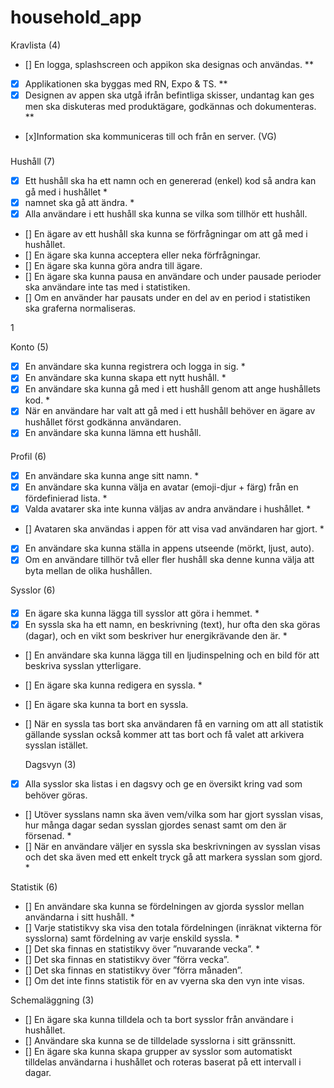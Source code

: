 # household_app

Kravlista (4)

- [] En logga, splashscreen och appikon ska designas och användas. \*\*
- [x] Applikationen ska byggas med RN, Expo & TS. \*\*
- [x] Designen av appen ska utgå ifrån befintliga skisser, undantag kan ges men ska diskuteras
      med produktägare, godkännas och dokumenteras. \*\*
- [x]Information ska kommuniceras till och från en server. (VG)

###

Hushåll (7)

- [x] Ett hushåll ska ha ett namn och en genererad (enkel) kod så andra kan gå med i hushållet \*
- [x] namnet ska gå att ändra. \*
- [x] Alla användare i ett hushåll ska kunna se vilka som tillhör ett hushåll.
- [] En ägare av ett hushåll ska kunna se förfrågningar om att gå med i hushållet.
- [] En ägare ska kunna acceptera eller neka förfrågningar.
- [] En ägare ska kunna göra andra till ägare.
- [] En ägare ska kunna pausa en användare och under pausade perioder ska användare inte
  tas med i statistiken.
- [] Om en använder har pausats under en del av en period i statistiken ska graferna
  normaliseras.

1

Konto (5)

- [x] En användare ska kunna registrera och logga in sig. \*
- [x] En användare ska kunna skapa ett nytt hushåll. \*
- [x] En användare ska kunna gå med i ett hushåll genom att ange hushållets kod. \*
- [x] När en användare har valt att gå med i ett hushåll behöver en ägare av hushållet först
      godkänna användaren.
- [x] En användare ska kunna lämna ett hushåll.

####

Profil (6)

- [x] En användare ska kunna ange sitt namn. \*
- [x] En användare ska kunna välja en avatar (emoji-djur + färg) från en fördefinierad lista. \*
- [x] Valda avatarer ska inte kunna väljas av andra användare i hushållet. \*
- [] Avataren ska användas i appen för att visa vad användaren har gjort. \*
- [x] En användare ska kunna ställa in appens utseende (mörkt, ljust, auto).
- [x] Om en användare tillhör två eller fler hushåll ska denne kunna välja att byta mellan de
      olika hushållen.

Sysslor (6)

####

- [x] En ägare ska kunna lägga till sysslor att göra i hemmet. \*
- [x] En syssla ska ha ett namn, en beskrivning (text), hur ofta den ska göras (dagar), och en
      vikt som beskriver hur energikrävande den är. \*
- [] En användare ska kunna lägga till en ljudinspelning och en bild för att beskriva sysslan
  ytterligare.
- [] En ägare ska kunna redigera en syssla. \*
- [] En ägare ska kunna ta bort en syssla.
- [] När en syssla tas bort ska användaren få en varning om att all statistik gällande sysslan
  också kommer att tas bort och få valet att arkivera sysslan istället.

  Dagsvyn (3)

- [x] Alla sysslor ska listas i en dagsvy och ge en översikt kring vad som behöver göras.
- [] Utöver sysslans namn ska även vem/vilka som har gjort sysslan visas, hur många dagar sedan sysslan gjordes senast samt om den är försenad. \*
- [] När en användare väljer en syssla ska beskrivningen av sysslan visas och det ska även med ett enkelt tryck gå att markera sysslan som gjord. \*

Statistik (6)

- [] En användare ska kunna se fördelningen av gjorda sysslor mellan användarna i sitt
  hushåll. \*
- [] Varje statistikvy ska visa den totala fördelningen (inräknat vikterna för sysslorna) samt
  fördelning av varje enskild syssla. \*
- [] Det ska finnas en statistikvy över ”nuvarande vecka”. \*
- [] Det ska finnas en statistikvy över ”förra vecka”.
- [] Det ska finnas en statistikvy över ”förra månaden”.
- [] Om det inte finns statistik för en av vyerna ska den vyn inte visas.

Schemaläggning (3)

- [] En ägare ska kunna tilldela och ta bort sysslor från användare i hushållet.
- [] Användare ska kunna se de tilldelade sysslorna i sitt gränssnitt.
- [] En ägare ska kunna skapa grupper av sysslor som automatiskt tilldelas användarna i
  hushållet och roteras baserat på ett intervall i dagar.
